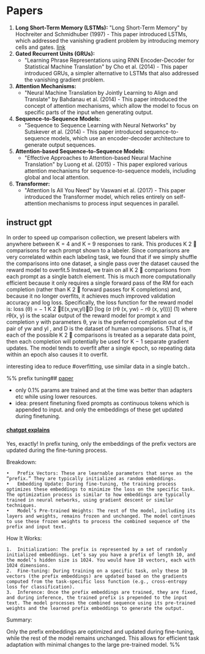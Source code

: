 # Papers

1. **Long Short-Term Memory (LSTMs):** "Long Short-Term Memory" by Hochreiter and Schmidhuber (1997) - This paper introduced LSTMs, which addressed the vanishing gradient problem by introducing memory cells and gates. [link](https://blog.xpgreat.com/file/lstm.pdf)
2. **Gated Recurrent Units (GRUs):**
    - "Learning Phrase Representations using RNN Encoder-Decoder for Statistical Machine Translation" by Cho et al. (2014) - This paper introduced GRUs, a simpler alternative to LSTMs that also addressed the vanishing gradient problem.
3. **Attention Mechanisms:**
    - "Neural Machine Translation by Jointly Learning to Align and Translate" by Bahdanau et al. (2014) - This paper introduced the concept of attention mechanisms, which allow the model to focus on specific parts of the input when generating output.
4. **Sequence-to-Sequence Models:**
    - "Sequence to Sequence Learning with Neural Networks" by Sutskever et al. (2014) - This paper introduced sequence-to-sequence models, which use an encoder-decoder architecture to generate output sequences.
5. **Attention-based Sequence-to-Sequence Models:**
    - "Effective Approaches to Attention-based Neural Machine Translation" by Luong et al. (2015) - This paper explored various attention mechanisms for sequence-to-sequence models, including global and local attention.
6. **Transformer:**
    - "Attention Is All You Need" by Vaswani et al. (2017) - This paper introduced the Transformer model, which relies entirely on self-attention mechanisms to process input sequences in parallel.



## instruct gpt
In order to speed up comparison collection, we present labelers with anywhere between K = 4 and K = 9 responses to rank. This produces K 2  comparisons for each prompt shown to a labeler. Since comparisons are very correlated within each labeling task, we found that if we simply shuffle the comparisons into one dataset, a single pass over the dataset caused the reward model to overfit.5 Instead, we train on all K 2  comparisons from each prompt as a single batch element. This is much more computationally efficient because it only requires a single forward pass of the RM for each completion (rather than K 2  forward passes for K completions) and, because it no longer overfits, it achieves much improved validation accuracy and log loss. Specifically, the loss function for the reward model is: loss (θ) = − 1 K 2 E(x,yw,yl)∼D [log (σ (rθ (x, yw) − rθ (x, yl)))] (1) where rθ(x, y) is the scalar output of the reward model for prompt x and completion y with parameters θ, yw is the preferred completion out of the pair of yw and yl , and D is the dataset of human comparisons. 5That is, if each of the possible K 2  comparisons is treated as a separate data point, then each completion will potentially be used for K − 1 separate gradient updates. The model tends to overfit after a single epoch, so repeating data within an epoch also causes it to overfit.

interesting idea to reduce #overfitting, use similar data in a single batch..


%% prefix tuning## 
[paper](https://arxiv.org/pdf/2101.00190)

- only 0.1% params are trained and at the time was better than adapters etc while using lower resources.
- idea: present finetuning fixed prompts as continuous tokens which is appended to input. and only the embeddings of these get updated during finetuning.
#### [chatgpt explains](https://chatgpt.com/share/cd099295-3b8b-4906-b8b2-cb4be95905d4)
Yes, exactly! In prefix tuning, only the embeddings of the prefix vectors are updated during the fine-tuning process.


Breakdown:

	•	Prefix Vectors: These are learnable parameters that serve as the “prefix.” They are typically initialized as random embeddings.
	•	Embedding Update: During fine-tuning, the training process optimizes these embeddings to minimize the loss on the specific task. The optimization process is similar to how embeddings are typically trained in neural networks, using gradient descent or similar techniques.
	•	Model’s Pre-trained Weights: The rest of the model, including its layers and weights, remains frozen and unchanged. The model continues to use these frozen weights to process the combined sequence of the prefix and input text.

How It Works:

	1.	Initialization: The prefix is represented by a set of randomly initialized embeddings. Let’s say you have a prefix of length 10, and the model’s hidden size is 1024. You would have 10 vectors, each with 1024 dimensions.
	2.	Fine-tuning: During training on a specific task, only these 10 vectors (the prefix embeddings) are updated based on the gradients computed from the task-specific loss function (e.g., cross-entropy loss for classification).
	3.	Inference: Once the prefix embeddings are trained, they are fixed, and during inference, the trained prefix is prepended to the input text. The model processes the combined sequence using its pre-trained weights and the learned prefix embeddings to generate the output.

Summary:

Only the prefix embeddings are optimized and updated during fine-tuning, while the rest of the model remains unchanged. This allows for efficient task adaptation with minimal changes to the large pre-trained model. %%